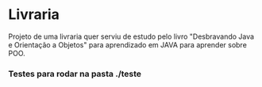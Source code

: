 # Livraria

Projeto de uma livraria quer serviu de estudo pelo livro "Desbravando Java e Orientação a Objetos" para aprendizado em JAVA para aprender sobre POO.

### Testes para rodar na pasta ./teste

